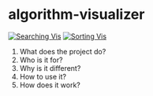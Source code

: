 # algorithm-visualizer
[![Searching Vis](https://user-images.githubusercontent.com/86130442/131284335-149bfffc-9735-4ed3-a79d-16f07958b446.png)](https://replit.com/@ShanaryS/Searching-Visualizer?v=1)
[![Sorting Vis](https://user-images.githubusercontent.com/86130442/131284337-a763f930-f157-48cc-8b16-d05dd3e18e10.png)](https://replit.com/@ShanaryS/Sorting-Visualizer?v=1) 
1. What does the project do?
2. Who is it for?
3. Why is it different?
4. How to use it?
5. How does it work?
